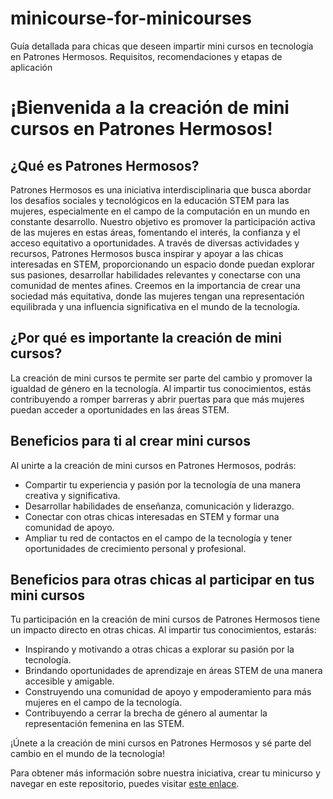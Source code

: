 # minicourse-for-minicourses
Guía detallada para chicas que deseen impartir mini cursos en tecnología en Patrones Hermosos. Requisitos, recomendaciones y etapas de aplicación

# ¡Bienvenida a la creación de mini cursos en Patrones Hermosos!

## ¿Qué es Patrones Hermosos?

Patrones Hermosos es una iniciativa interdisciplinaria que busca abordar los desafíos sociales y tecnológicos en la educación STEM para las mujeres, especialmente en el campo de la computación en un mundo en constante desarrollo. Nuestro objetivo es promover la participación activa de las mujeres en estas áreas, fomentando el interés, la confianza y el acceso equitativo a oportunidades. A través de diversas actividades y recursos, Patrones Hermosos busca inspirar y apoyar a las chicas interesadas en STEM, proporcionando un espacio donde puedan explorar sus pasiones, desarrollar habilidades relevantes y conectarse con una comunidad de mentes afines. Creemos en la importancia de crear una sociedad más equitativa, donde las mujeres tengan una representación equilibrada y una influencia significativa en el mundo de la tecnología.

## ¿Por qué es importante la creación de mini cursos?

La creación de mini cursos te permite ser parte del cambio y promover la igualdad de género en la tecnología. Al impartir tus conocimientos, estás contribuyendo a romper barreras y abrir puertas para que más mujeres puedan acceder a oportunidades en las áreas STEM.

## Beneficios para ti al crear mini cursos

Al unirte a la creación de mini cursos en Patrones Hermosos, podrás:

- Compartir tu experiencia y pasión por la tecnología de una manera creativa y significativa.
- Desarrollar habilidades de enseñanza, comunicación y liderazgo.
- Conectar con otras chicas interesadas en STEM y formar una comunidad de apoyo.
- Ampliar tu red de contactos en el campo de la tecnología y tener oportunidades de crecimiento personal y profesional.

## Beneficios para otras chicas al participar en tus mini cursos

Tu participación en la creación de mini cursos de Patrones Hermosos tiene un impacto directo en otras chicas. Al impartir tus conocimientos, estarás:

- Inspirando y motivando a otras chicas a explorar su pasión por la tecnología.
- Brindando oportunidades de aprendizaje en áreas STEM de una manera accesible y amigable.
- Construyendo una comunidad de apoyo y empoderamiento para más mujeres en el campo de la tecnología.
- Contribuyendo a cerrar la brecha de género al aumentar la representación femenina en las STEM.

¡Únete a la creación de mini cursos en Patrones Hermosos y sé parte del cambio en el mundo de la tecnología!

Para obtener más información sobre nuestra iniciativa, crear tu minicurso y navegar en este repositorio, puedes visitar [este enlace](https://github.com/patroneshermosos-oficial/minicourse-for-minicourses/blob/main/guia.md).

